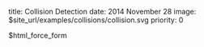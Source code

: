 title: Collision Detection
date: 2014 November 28
image: $site_url/examples/collisions/collision.svg
priority: 0


<div class="container-fluid">
  <div class="row">
    <div class="col-sm-10">
      <div data-options="gexamples.force1" style="width: 100%;" giotto-force></div>
    </div>
    <div class="col-sm-2 small">
     <div data-jstats></div>
      $html_force_form
    </div>
  </div>
</div>
